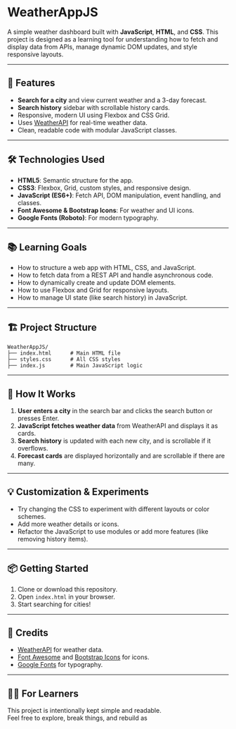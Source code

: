 # WeatherAppJS

A simple weather dashboard built with **JavaScript**, **HTML**, and **CSS**. This project is designed as a learning tool for understanding how to fetch and display data from APIs, manage dynamic DOM updates, and style responsive layouts.

---

## 🚀 Features

- **Search for a city** and view current weather and a 3-day forecast.
- **Search history** sidebar with scrollable history cards.
- Responsive, modern UI using Flexbox and CSS Grid.
- Uses [WeatherAPI](https://www.weatherapi.com/) for real-time weather data.
- Clean, readable code with modular JavaScript classes.

---

## 🛠️ Technologies Used

- **HTML5**: Semantic structure for the app.
- **CSS3**: Flexbox, Grid, custom styles, and responsive design.
- **JavaScript (ES6+)**: Fetch API, DOM manipulation, event handling, and classes.
- **Font Awesome & Bootstrap Icons**: For weather and UI icons.
- **Google Fonts (Roboto)**: For modern typography.

---

## 📚 Learning Goals

- How to structure a web app with HTML, CSS, and JavaScript.
- How to fetch data from a REST API and handle asynchronous code.
- How to dynamically create and update DOM elements.
- How to use Flexbox and Grid for responsive layouts.
- How to manage UI state (like search history) in JavaScript.

---

## 🏗️ Project Structure

```
WeatherAppJS/
├── index.html      # Main HTML file
├── styles.css      # All CSS styles
├── index.js        # Main JavaScript logic
```

---

## 📝 How It Works

1. **User enters a city** in the search bar and clicks the search button or presses Enter.
2. **JavaScript fetches weather data** from WeatherAPI and displays it as cards.
3. **Search history** is updated with each new city, and is scrollable if it overflows.
4. **Forecast cards** are displayed horizontally and are scrollable if there are many.

---

## 💡 Customization & Experiments

- Try changing the CSS to experiment with different layouts or color schemes.
- Add more weather details or icons.
- Refactor the JavaScript to use modules or add more features (like removing history items).

---

## 📦 Getting Started

1. Clone or download this repository.
2. Open `index.html` in your browser.
3. Start searching for cities!

---

## 🙌 Credits

- [WeatherAPI](https://www.weatherapi.com/) for weather data.
- [Font Awesome](https://fontawesome.com/) and [Bootstrap Icons](https://icons.getbootstrap.com/) for icons.
- [Google Fonts](https://fonts.google.com/) for typography.

---

## 🧑‍💻 For Learners

This project is intentionally kept simple and readable.  
Feel free to explore, break things, and rebuild as